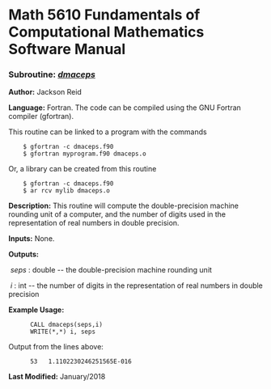 # Math 5610 Fundamentals of Computational Mathematics Software Manual

### Subroutine: [_dmaceps_](../dmaceps.f90)

**Author:** Jackson Reid

**Language:** Fortran. The code can be compiled using the GNU Fortran compiler (gfortran).

This routine can be linked to a program with the commands
```
    $ gfortran -c dmaceps.f90
    $ gfortran myprogram.f90 dmaceps.o
```

Or, a library can be created from this routine

```
    $ gfortran -c dmaceps.f90
    $ ar rcv mylib dmaceps.o
```

**Description:** This routine will compute the double-precision machine rounding unit of a computer, and the number of digits used in the representation of real numbers in double precision.

**Inputs:** None.

**Outputs:** 

​	_seps_ : double -- the double-precision machine rounding unit

​	_i_ : int -- the number of digits in the representation of real numbers in double precision

**Example Usage:** 

```
      CALL dmaceps(seps,i)
      WRITE(*,*) i, seps
```
Output from the lines above:
```
      53   1.1102230246251565E-016
```
**Last Modified:** January/2018